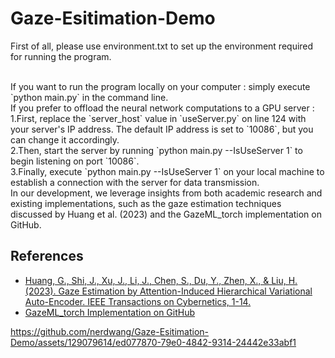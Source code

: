# Gaze-Esitimation-Demo
First of all, please use environment.txt to set up the environment required for running the program.

<br>
If you want to run the program locally on your computer : simply execute `python main.py` in the command line. 

<br>
If you prefer to offload the neural network computations to a GPU server : <br>
1.First, replace the `server_host` value in `useServer.py` on line 124 with your server's IP address. The default IP address is set to `10086`, but you can change it accordingly. <br>
2.Then, start the server by running `python main.py --IsUseServer 1` to begin listening on port `10086`. <br>
3.Finally, execute `python main.py --IsUseServer 1` on your local machine to establish a connection with the server for data transmission.

<br>
In our development, we leverage insights from both academic research and existing implementations, such as the gaze estimation techniques discussed by Huang et al. (2023) and the GazeML_torch implementation on GitHub.

## References

- [Huang, G., Shi, J., Xu, J., Li, J., Chen, S., Du, Y., Zhen, X., & Liu, H. (2023). Gaze Estimation by Attention-Induced Hierarchical Variational Auto-Encoder. IEEE Transactions on Cybernetics, 1-14.](https://doi.org/10.1109/TCYB.2023.3312392)
- [GazeML_torch Implementation on GitHub](https://github.com/J094/GazeML_torch)




https://github.com/nerdwang/Gaze-Esitimation-Demo/assets/129079614/ed077870-79e0-4842-9314-24442e33abf1

